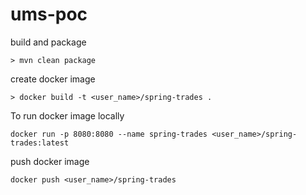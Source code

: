 ums-poc
============

build and package
```
> mvn clean package
```

create docker image
```
> docker build -t <user_name>/spring-trades .
```

To run docker image locally
```
docker run -p 8080:8080 --name spring-trades <user_name>/spring-trades:latest
```

push docker image
```
docker push <user_name>/spring-trades
```

